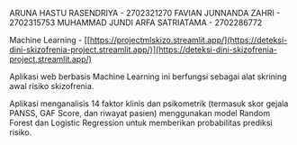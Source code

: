 ARUNA HASTU RASENDRIYA - 2702321270 FAVIAN JUNNANDA ZAHRI - 2702315753 MUHAMMAD JUNDI ARFA SATRIATAMA - 2702286772 

Machine Learning - [[https://projectmlskizo.streamlit.app/](https://deteksi-dini-skizofrenia-project.streamlit.app/)](https://deteksi-dini-skizofrenia-project.streamlit.app/)

Aplikasi web berbasis Machine Learning ini berfungsi sebagai alat skrining awal risiko skizofrenia.

Aplikasi menganalisis 14 faktor klinis dan psikometrik (termasuk skor gejala PANSS, GAF Score, dan riwayat pasien) menggunakan model Random Forest dan Logistic Regression untuk memberikan probabilitas prediksi risiko.
